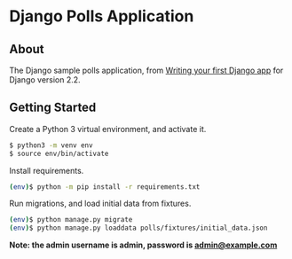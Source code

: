 # Django Polls Application

## About

The Django sample polls application, from [Writing your first Django app](https://docs.djangoproject.com/en/2.2/intro/tutorial01/) for Django version 2.2.

## Getting Started

Create a Python 3 virtual environment, and activate it.

```bash
$ python3 -m venv env
$ source env/bin/activate
```

Install requirements.
```bash
(env)$ python -m pip install -r requirements.txt
```

Run migrations, and load initial data from fixtures.

```bash
(env)$ python manage.py migrate
(env)$ python manage.py loaddata polls/fixtures/initial_data.json
```

**Note: the admin username is admin, password is admin@example.com**